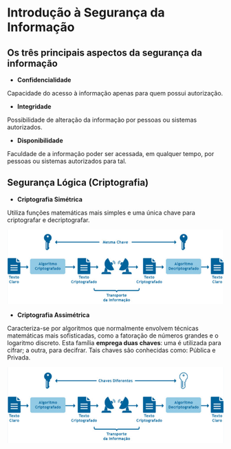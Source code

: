 # Introdução à Segurança da Informação

## Os três principais aspectos da segurança da informação

* **Confidencialidade**

Capacidade do acesso à informação apenas para quem possui autorização.

* **Integridade**

Possibilidade de alteração da informação por pessoas ou sistemas autorizados.

* **Disponibilidade**

Faculdade de a informação poder ser acessada, em qualquer tempo, por pessoas ou sistemas autorizados para tal.

## Segurança Lógica (Criptografia)

* **Criptografia Simétrica**

Utiliza funções matemáticas mais simples e uma única chave para criptografar e decriptografar.

![criptografia-simetrica](img1-introducao-a-seguranca-da-informacao.png)

* **Criptografia Assimétrica**

Caracteriza-se por algoritmos que normalmente envolvem técnicas matemáticas mais sofisticadas, como a fatoração de números grandes e o logaritmo discreto. Esta família **emprega duas chaves**: uma é utilizada para cifrar; a outra, para decifrar. Tais chaves são conhecidas como: Pública e Privada.

![criptografia-assimetrica](img2-introducao-a-seguranca-da-informacao.png)
